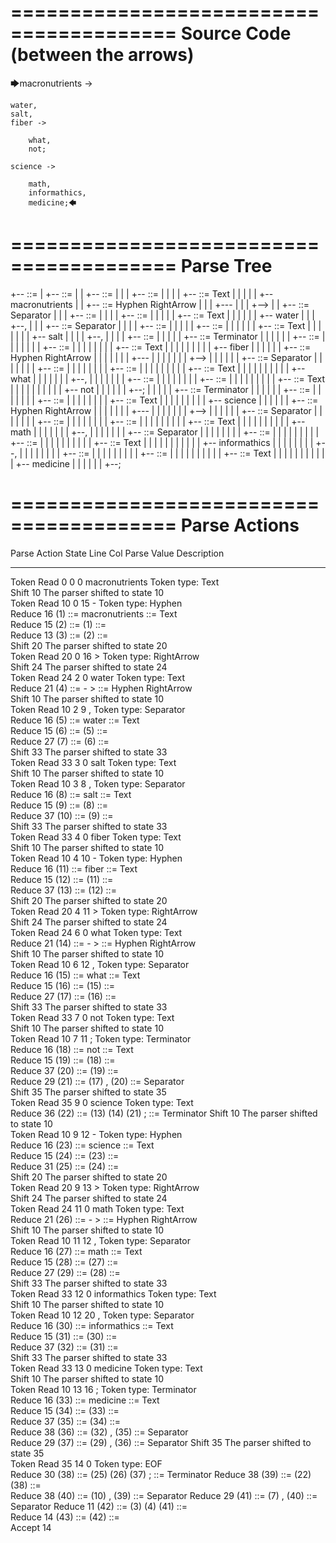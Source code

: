 ========================================
Source Code (between the arrows)
========================================

🡆macronutrients ->

	water,
    salt,
    fiber ->

        what,
        not;
	
	science ->
		
		math,
		informathics,
		medicine;🡄

========================================
Parse Tree
========================================

+--<scripture> ::= <expression>
|  +--<expression> ::= <item> <producer> <item-or-expression-list>
|  |  +--<item> ::= <text>
|  |  |  +--<text> ::= <text-chunk>
|  |  |  |  +--<text-chunk> ::= Text
|  |  |  |  |  +--macronutrients 
|  |  +--<producer> ::= Hyphen RightArrow
|  |  |  +---
|  |  |  +-->
|  |  +--<item-or-expression-list> ::= <item> Separator <item-or-expression-list>
|  |  |  +--<item> ::= <text>
|  |  |  |  +--<text> ::= <text-chunk>
|  |  |  |  |  +--<text-chunk> ::= Text
|  |  |  |  |  |  +--    water
|  |  |  +--,
|  |  |  +--<item-or-expression-list> ::= <item> Separator <item-or-expression-list>
|  |  |  |  +--<item> ::= <text>
|  |  |  |  |  +--<text> ::= <text-chunk>
|  |  |  |  |  |  +--<text-chunk> ::= Text
|  |  |  |  |  |  |  +--    salt
|  |  |  |  +--,
|  |  |  |  +--<item-or-expression-list> ::= <expression> <expression>
|  |  |  |  |  +--<expression> ::= <item> <producer> <item-or-expression-list> Terminator
|  |  |  |  |  |  +--<item> ::= <text>
|  |  |  |  |  |  |  +--<text> ::= <text-chunk>
|  |  |  |  |  |  |  |  +--<text-chunk> ::= Text
|  |  |  |  |  |  |  |  |  +--    fiber 
|  |  |  |  |  |  +--<producer> ::= Hyphen RightArrow
|  |  |  |  |  |  |  +---
|  |  |  |  |  |  |  +-->
|  |  |  |  |  |  +--<item-or-expression-list> ::= <item> Separator <item>
|  |  |  |  |  |  |  +--<item> ::= <text>
|  |  |  |  |  |  |  |  +--<text> ::= <text-chunk>
|  |  |  |  |  |  |  |  |  +--<text-chunk> ::= Text
|  |  |  |  |  |  |  |  |  |  +--        what
|  |  |  |  |  |  |  +--,
|  |  |  |  |  |  |  +--<item> ::= <text>
|  |  |  |  |  |  |  |  +--<text> ::= <text-chunk>
|  |  |  |  |  |  |  |  |  +--<text-chunk> ::= Text
|  |  |  |  |  |  |  |  |  |  +--        not
|  |  |  |  |  |  +--;
|  |  |  |  |  +--<expression> ::= <item> <producer> <item-or-expression-list> Terminator
|  |  |  |  |  |  +--<item> ::= <text>
|  |  |  |  |  |  |  +--<text> ::= <text-chunk>
|  |  |  |  |  |  |  |  +--<text-chunk> ::= Text
|  |  |  |  |  |  |  |  |  +--    science 
|  |  |  |  |  |  +--<producer> ::= Hyphen RightArrow
|  |  |  |  |  |  |  +---
|  |  |  |  |  |  |  +-->
|  |  |  |  |  |  +--<item-or-expression-list> ::= <item> Separator <item-or-expression-list>
|  |  |  |  |  |  |  +--<item> ::= <text>
|  |  |  |  |  |  |  |  +--<text> ::= <text-chunk>
|  |  |  |  |  |  |  |  |  +--<text-chunk> ::= Text
|  |  |  |  |  |  |  |  |  |  +--        math
|  |  |  |  |  |  |  +--,
|  |  |  |  |  |  |  +--<item-or-expression-list> ::= <item> Separator <item>
|  |  |  |  |  |  |  |  +--<item> ::= <text>
|  |  |  |  |  |  |  |  |  +--<text> ::= <text-chunk>
|  |  |  |  |  |  |  |  |  |  +--<text-chunk> ::= Text
|  |  |  |  |  |  |  |  |  |  |  +--        informathics
|  |  |  |  |  |  |  |  +--,
|  |  |  |  |  |  |  |  +--<item> ::= <text>
|  |  |  |  |  |  |  |  |  +--<text> ::= <text-chunk>
|  |  |  |  |  |  |  |  |  |  +--<text-chunk> ::= Text
|  |  |  |  |  |  |  |  |  |  |  +--        medicine
|  |  |  |  |  |  +--;


========================================
Parse Actions
========================================

Parse Action      State    Line     Col   Parse Value                      Description                                                             
---------------   -----   -----   -----   ------------------------------   ------------------------------------------------------------------------
Token Read            0       0       0   macronutrients                   Token type: Text                                                        
Shift                10                                                    The parser shifted to state 10                                          
Token Read           10       0      15   -                                Token type: Hyphen                                                      
Reduce               16                   (1) ::= macronutrients           <text-chunk> ::= Text                                                   
Reduce               15                   (2) ::= (1)                      <text> ::= <text-chunk>                                                 
Reduce               13                   (3) ::= (2)                      <item> ::= <text>                                                       
Shift                20                                                    The parser shifted to state 20                                          
Token Read           20       0      16   >                                Token type: RightArrow                                                  
Shift                24                                                    The parser shifted to state 24                                          
Token Read           24       2       0       water                        Token type: Text                                                        
Reduce               21                   (4) ::= - >                      <producer> ::= Hyphen RightArrow                                        
Shift                10                                                    The parser shifted to state 10                                          
Token Read           10       2       9   ,                                Token type: Separator                                                   
Reduce               16                   (5) ::=     water                <text-chunk> ::= Text                                                   
Reduce               15                   (6) ::= (5)                      <text> ::= <text-chunk>                                                 
Reduce               27                   (7) ::= (6)                      <item> ::= <text>                                                       
Shift                33                                                    The parser shifted to state 33                                          
Token Read           33       3       0       salt                         Token type: Text                                                        
Shift                10                                                    The parser shifted to state 10                                          
Token Read           10       3       8   ,                                Token type: Separator                                                   
Reduce               16                   (8) ::=     salt                 <text-chunk> ::= Text                                                   
Reduce               15                   (9) ::= (8)                      <text> ::= <text-chunk>                                                 
Reduce               37                   (10) ::= (9)                     <item> ::= <text>                                                       
Shift                33                                                    The parser shifted to state 33                                          
Token Read           33       4       0       fiber                        Token type: Text                                                        
Shift                10                                                    The parser shifted to state 10                                          
Token Read           10       4      10   -                                Token type: Hyphen                                                      
Reduce               16                   (11) ::=     fiber               <text-chunk> ::= Text                                                   
Reduce               15                   (12) ::= (11)                    <text> ::= <text-chunk>                                                 
Reduce               37                   (13) ::= (12)                    <item> ::= <text>                                                       
Shift                20                                                    The parser shifted to state 20                                          
Token Read           20       4      11   >                                Token type: RightArrow                                                  
Shift                24                                                    The parser shifted to state 24                                          
Token Read           24       6       0           what                     Token type: Text                                                        
Reduce               21                   (14) ::= - >                     <producer> ::= Hyphen RightArrow                                        
Shift                10                                                    The parser shifted to state 10                                          
Token Read           10       6      12   ,                                Token type: Separator                                                   
Reduce               16                   (15) ::=         what            <text-chunk> ::= Text                                                   
Reduce               15                   (16) ::= (15)                    <text> ::= <text-chunk>                                                 
Reduce               27                   (17) ::= (16)                    <item> ::= <text>                                                       
Shift                33                                                    The parser shifted to state 33                                          
Token Read           33       7       0           not                      Token type: Text                                                        
Shift                10                                                    The parser shifted to state 10                                          
Token Read           10       7      11   ;                                Token type: Terminator                                                  
Reduce               16                   (18) ::=         not             <text-chunk> ::= Text                                                   
Reduce               15                   (19) ::= (18)                    <text> ::= <text-chunk>                                                 
Reduce               37                   (20) ::= (19)                    <item> ::= <text>                                                       
Reduce               29                   (21) ::= (17) , (20)             <item-or-expression-list> ::= <item> Separator <item>                   
Shift                35                                                    The parser shifted to state 35                                          
Token Read           35       9       0       science                      Token type: Text                                                        
Reduce               36                   (22) ::= (13) (14) (21) ;        <expression> ::= <item> <producer> <item-or-expression-list> Terminator 
Shift                10                                                    The parser shifted to state 10                                          
Token Read           10       9      12   -                                Token type: Hyphen                                                      
Reduce               16                   (23) ::=     science             <text-chunk> ::= Text                                                   
Reduce               15                   (24) ::= (23)                    <text> ::= <text-chunk>                                                 
Reduce               31                   (25) ::= (24)                    <item> ::= <text>                                                       
Shift                20                                                    The parser shifted to state 20                                          
Token Read           20       9      13   >                                Token type: RightArrow                                                  
Shift                24                                                    The parser shifted to state 24                                          
Token Read           24      11       0           math                     Token type: Text                                                        
Reduce               21                   (26) ::= - >                     <producer> ::= Hyphen RightArrow                                        
Shift                10                                                    The parser shifted to state 10                                          
Token Read           10      11      12   ,                                Token type: Separator                                                   
Reduce               16                   (27) ::=         math            <text-chunk> ::= Text                                                   
Reduce               15                   (28) ::= (27)                    <text> ::= <text-chunk>                                                 
Reduce               27                   (29) ::= (28)                    <item> ::= <text>                                                       
Shift                33                                                    The parser shifted to state 33                                          
Token Read           33      12       0           informathics             Token type: Text                                                        
Shift                10                                                    The parser shifted to state 10                                          
Token Read           10      12      20   ,                                Token type: Separator                                                   
Reduce               16                   (30) ::=         informathics    <text-chunk> ::= Text                                                   
Reduce               15                   (31) ::= (30)                    <text> ::= <text-chunk>                                                 
Reduce               37                   (32) ::= (31)                    <item> ::= <text>                                                       
Shift                33                                                    The parser shifted to state 33                                          
Token Read           33      13       0           medicine                 Token type: Text                                                        
Shift                10                                                    The parser shifted to state 10                                          
Token Read           10      13      16   ;                                Token type: Terminator                                                  
Reduce               16                   (33) ::=         medicine        <text-chunk> ::= Text                                                   
Reduce               15                   (34) ::= (33)                    <text> ::= <text-chunk>                                                 
Reduce               37                   (35) ::= (34)                    <item> ::= <text>                                                       
Reduce               38                   (36) ::= (32) , (35)             <item-or-expression-list> ::= <item> Separator <item>                   
Reduce               29                   (37) ::= (29) , (36)             <item-or-expression-list> ::= <item> Separator <item-or-expression-list>
Shift                35                                                    The parser shifted to state 35                                          
Token Read           35      14       0                                    Token type: EOF                                                         
Reduce               30                   (38) ::= (25) (26) (37) ;        <expression> ::= <item> <producer> <item-or-expression-list> Terminator 
Reduce               38                   (39) ::= (22) (38)               <item-or-expression-list> ::= <expression> <expression>                 
Reduce               38                   (40) ::= (10) , (39)             <item-or-expression-list> ::= <item> Separator <item-or-expression-list>
Reduce               29                   (41) ::= (7) , (40)              <item-or-expression-list> ::= <item> Separator <item-or-expression-list>
Reduce               11                   (42) ::= (3) (4) (41)            <expression> ::= <item> <producer> <item-or-expression-list>            
Reduce               14                   (43) ::= (42)                    <scripture> ::= <expression>                                            
Accept               14                                                                                                                            


